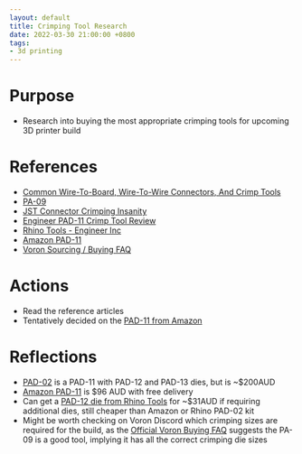 ```yaml
---
layout: default
title: Crimping Tool Research
date: 2022-03-30 21:00:00 +0800
tags:
- 3d printing
---
```


# Purpose
- Research into buying the most appropriate crimping tools for upcoming 3D printer build

# References
- [Common Wire-To-Board, Wire-To-Wire Connectors, And Crimp Tools](http://www.mattmillman.com/info/crimpconnectors/)
- [PA-09](https://www.amazon.com/gp/product/B002AVVO7K/ref=ppx_yo_dt_b_search_asin_title?ie=UTF8&psc=1)
- [JST Connector Crimping Insanity](https://iotexpert.com/jst-connector-crimping-insanity/)
- [Engineer PAD-11 Crimp Tool Review](https://clevercreations.org/engineer-pad-11-review/)
- [Rhino Tools - Engineer Inc](https://rhinotools.com.au/?s=engineer+inc&post_type=product)
- [Amazon PAD-11](https://www.amazon.com.au/precision-universal-crimping-inter-changeable-ENGINEER/dp/B00IWD9XT6/ref=sr_1_2?crid=PCL57827CKFS&keywords=pad-11+engineer&qid=1648646027&sprefix=pad-11+engine%2Caps%2C248&sr=8-2)
- [Voron Sourcing / Buying FAQ](https://docs.vorondesign.com/sourcing_faq.html)

# Actions
- Read the reference articles
- Tentatively decided on the [PAD-11 from Amazon](https://www.amazon.com.au/precision-universal-crimping-inter-changeable-ENGINEER/dp/B00IWD9XT6/ref=sr_1_2?crid=PCL57827CKFS&keywords=pad-11+engineer&qid=1648646027&sprefix=pad-11+engine%2Caps%2C248&sr=8-2)

# Reflections
- [PAD-02](https://rhinotools.com.au/product/engineer-pad-02-crimping-kit/) is a PAD-11 with PAD-12 and PAD-13 dies, but is ~$200AUD
- [Amazon PAD-11](https://www.amazon.com.au/precision-universal-crimping-inter-changeable-ENGINEER/dp/B00IWD9XT6/ref=sr_1_2?crid=PCL57827CKFS&keywords=pad-11+engineer&qid=1648646027&sprefix=pad-11+engine%2Caps%2C248&sr=8-2) is $96 AUD with free delivery
- Can get a [PAD-12 die from Rhino Tools](https://rhinotools.com.au/product/pad-12s-die/) for ~$31AUD if requiring additional dies, still cheaper than Amazon or Rhino PAD-02 kit
- Might be worth checking on Voron Discord which crimping sizes are required for the build, as the [Official Voron Buying FAQ](https://docs.vorondesign.com/sourcing_faq.html) suggests the PA-09 is a good tool, implying it has all the correct crimping die sizes
